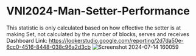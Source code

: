 # VNl2024-Man-Setter-Performance
This statistic is only calculated based on how effective the setter is at making Set, not calculated by the number of blocks, serves and receives
Dashboard Link: https://lookerstudio.google.com/reporting/2d7da50e-6cc0-4516-8448-038c96a2d3cb
![Screenshot 2024-07-14 160059](https://github.com/user-attachments/assets/6bec4879-933f-4d53-9494-45fc7b50d825)
